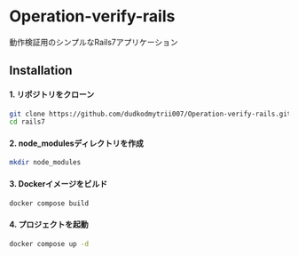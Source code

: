 # Operation-verify-rails

動作検証用のシンプルなRails7アプリケーション

## Installation

#### 1. リポジトリをクローン

```bash
git clone https://github.com/dudkodmytrii007/Operation-verify-rails.git
cd rails7
```

#### 2. node_modulesディレクトリを作成

```bash
mkdir node_modules
```

#### 3. Dockerイメージをビルド

```bash
docker compose build
```

#### 4. プロジェクトを起動

```bash
docker compose up -d
```
